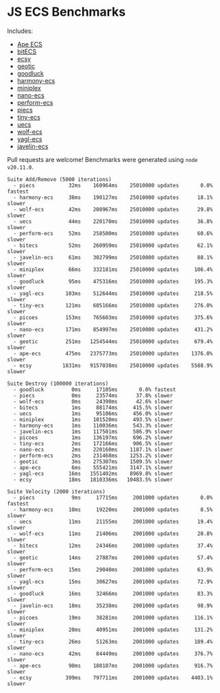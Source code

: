 # JS ECS Benchmarks

Includes:

-   [Ape ECS](https://github.com/fritzy/ape-ecs)
-   [bitECS](https://github.com/NateTheGreatt/bitECS)
-   [ecsy](https://github.com/ecsyjs/ecsy)
-   [geotic](https://github.com/ddmills/geotic)
-   [goodluck](https://github.com/piesku/goodluck)
-   [harmony-ecs](https://github.com/3mcd/harmony-ecs)
-   [miniplex](https://github.com/hmans/miniplex)
-   [nano-ecs](https://github.com/noffle/nano-ecs)
-   [perform-ecs](https://github.com/fireveined/perform-ecs)
-   [piecs](https://github.com/sondresj/piecs)
-   [tiny-ecs](https://github.com/bvalosek/tiny-ecs)
-   [uecs](https://github.com/jprochazk/uecs)
-   [wolf-ecs](https://github.com/EnderShadow8/wolf-ecs)
-   [yagl-ecs](https://github.com/yagl/ecs)
-   [javelin-ecs](https://github.com/3mcd/javelin)

Pull requests are welcome! Benchmarks were generated using `node v20.11.0`.

```
Suite Add/Remove (5000 iterations)
  - piecs           32ms    160964ms    25010000 updates       0.0% fastest
  - harmony-ecs     38ms    190127ms    25010000 updates      18.1% slower
  - wolf-ecs        42ms    208967ms    25010000 updates      29.8% slower
  - uecs            44ms    220170ms    25010000 updates      36.8% slower
  - perform-ecs     52ms    258500ms    25010000 updates      60.6% slower
  - bitecs          52ms    260959ms    25010000 updates      62.1% slower
  - javelin-ecs     61ms    302799ms    25010000 updates      88.1% slower
  - miniplex        66ms    332181ms    25010000 updates     106.4% slower
  - goodluck        95ms    475316ms    25010000 updates     195.3% slower
  - yagl-ecs       103ms    512644ms    25010000 updates     218.5% slower
  - tiny-ecs       121ms    605166ms    25010000 updates     276.0% slower
  - picoes         153ms    765603ms    25010000 updates     375.6% slower
  - nano-ecs       171ms    854997ms    25010000 updates     431.2% slower
  - geotic         251ms   1254544ms    25010000 updates     679.4% slower
  - ape-ecs        475ms   2375773ms    25010000 updates    1376.0% slower
  - ecsy          1831ms   9157038ms    25010000 updates    5588.9% slower

Suite Destroy (100000 iterations)
  - goodluck         0ms     17105ms       0.0% fastest
  - piecs            0ms     23574ms      37.8% slower
  - wolf-ecs         0ms     24390ms      42.6% slower
  - bitecs           1ms     88174ms     415.5% slower
  - uecs             1ms     95106ms     456.0% slower
  - miniplex         1ms    101520ms     493.5% slower
  - harmony-ecs      1ms    110036ms     543.3% slower
  - javelin-ecs      1ms    117501ms     586.9% slower
  - picoes           1ms    136197ms     696.2% slower
  - tiny-ecs         2ms    172166ms     906.5% slower
  - nano-ecs         2ms    220160ms    1187.1% slower
  - perform-ecs      2ms    231468ms    1253.2% slower
  - geotic           3ms    275307ms    1509.5% slower
  - ape-ecs          6ms    555421ms    3147.1% slower
  - yagl-ecs        16ms   1551402ms    8969.8% slower
  - ecsy            18ms   1810336ms   10483.5% slower

Suite Velocity (2000 iterations)
  - piecs            9ms     17715ms     2001000 updates       0.0% fastest
  - harmony-ecs     10ms     19220ms     2001000 updates       8.5% slower
  - uecs            11ms     21155ms     2001000 updates      19.4% slower
  - wolf-ecs        11ms     21406ms     2001000 updates      20.8% slower
  - bitecs          12ms     24346ms     2001000 updates      37.4% slower
  - geotic          14ms     27887ms     2001000 updates      57.4% slower
  - perform-ecs     15ms     29040ms     2001000 updates      63.9% slower
  - yagl-ecs        15ms     30627ms     2001000 updates      72.9% slower
  - goodluck        16ms     32466ms     2001000 updates      83.3% slower
  - javelin-ecs     18ms     35238ms     2001000 updates      98.9% slower
  - picoes          19ms     38281ms     2001000 updates     116.1% slower
  - miniplex        20ms     40951ms     2001000 updates     131.2% slower
  - tiny-ecs        26ms     51263ms     2001000 updates     189.4% slower
  - nano-ecs        42ms     84449ms     2001000 updates     376.7% slower
  - ape-ecs         90ms    180107ms     2001000 updates     916.7% slower
  - ecsy           399ms    797711ms     2001000 updates    4403.1% slower
```
